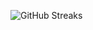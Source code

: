 ![GitHub Streaks](https://github-streaks-mqc9.onrender.com/streak/happilli/image?theme=midnight&cache_bust=1743507954&lang=ja)
